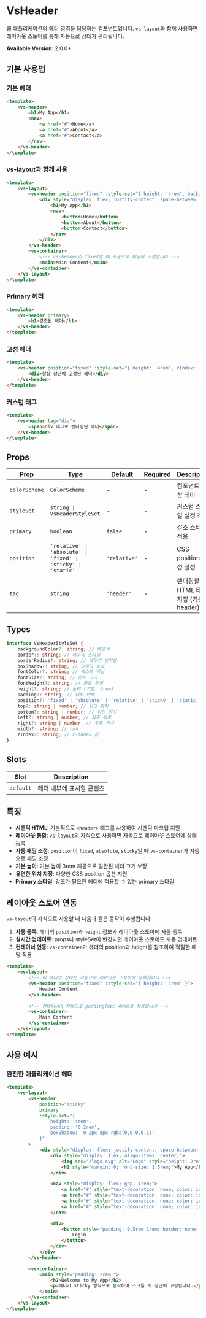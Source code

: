 # VsHeader

웹 애플리케이션의 헤더 영역을 담당하는 컴포넌트입니다. `vs-layout`과 함께 사용하면 레이아웃 스토어를 통해 자동으로 상태가 관리됩니다.

**Available Version**: 2.0.0+

## 기본 사용법

### 기본 헤더

```html
<template>
    <vs-header>
        <h1>My App</h1>
        <nav>
            <a href="#">Home</a>
            <a href="#">About</a>
            <a href="#">Contact</a>
        </nav>
    </vs-header>
</template>
```

### vs-layout과 함께 사용

```html
<template>
    <vs-layout>
        <vs-header position="fixed" :style-set="{ height: '4rem', backgroundColor: '#2196f3', fontColor: '#ffffff' }">
            <div style="display: flex; justify-content: space-between; align-items: center;">
                <h1>My App</h1>
                <nav>
                    <button>Home</button>
                    <button>About</button>
                    <button>Contact</button>
                </nav>
            </div>
        </vs-header>
        <vs-container>
            <!-- vs-header가 fixed일 때 자동으로 패딩이 조정됩니다 -->
            <main>Main Content</main>
        </vs-container>
    </vs-layout>
</template>
```

### Primary 헤더

```html
<template>
    <vs-header primary>
        <h1>강조된 헤더</h1>
    </vs-header>
</template>
```

### 고정 헤더

```html
<template>
    <vs-header position="fixed" :style-set="{ height: '4rem', zIndex: '1000' }">
        <div>항상 상단에 고정된 헤더</div>
    </vs-header>
</template>
```

### 커스텀 태그

```html
<template>
    <vs-header tag="div">
        <span>div 태그로 렌더링된 헤더</span>
    </vs-header>
</template>
```

## Props

| Prop          | Type                                                          | Default      | Required | Description                            |
| ------------- | ------------------------------------------------------------- | ------------ | -------- | -------------------------------------- |
| `colorScheme` | `ColorScheme`                                                 | -            | -        | 컴포넌트 색상 테마                     |
| `styleSet`    | `string \| VsHeaderStyleSet`                                  | -            | -        | 커스텀 스타일 설정 객체                |
| `primary`     | `boolean`                                                     | `false`      | -        | 강조 스타일 적용                       |
| `position`    | `'relative' \| 'absolute' \| 'fixed' \| 'sticky' \| 'static'` | `'relative'` | -        | CSS position 속성 설정                 |
| `tag`         | `string`                                                      | `'header'`   | -        | 렌더링할 HTML 태그 지정 (기본: header) |

## Types

```typescript
interface VsHeaderStyleSet {
    backgroundColor?: string; // 배경색
    border?: string; // 테두리 스타일
    borderRadius?: string; // 테두리 반지름
    boxShadow?: string; // 그림자 효과
    fontColor?: string; // 텍스트 색상
    fontSize?: string; // 폰트 크기
    fontWeight?: string; // 폰트 두께
    height?: string; // 높이 (기본: 3rem)
    padding?: string; // 내부 여백
    position?: 'fixed' | 'absolute' | 'relative' | 'sticky' | 'static'; // 위치 지정
    top?: string | number; // 상단 위치
    bottom?: string | number; // 하단 위치
    left?: string | number; // 좌측 위치
    right?: string | number; // 우측 위치
    width?: string; // 너비
    zIndex?: string; // z-index 값
}
```

## Slots

| Slot      | Description               |
| --------- | ------------------------- |
| `default` | 헤더 내부에 표시할 콘텐츠 |

## 특징

- **시멘틱 HTML**: 기본적으로 `<header>` 태그를 사용하여 시멘틱 마크업 지원
- **레이아웃 통합**: `vs-layout`의 자식으로 사용하면 자동으로 레이아웃 스토어에 상태 등록
- **자동 패딩 조정**: `position`이 `fixed`, `absolute`, `sticky`일 때 `vs-container`가 자동으로 패딩 조정
- **기본 높이**: 기본 높이 3rem 제공으로 일관된 헤더 크기 보장
- **유연한 위치 지정**: 다양한 CSS position 옵션 지원
- **Primary 스타일**: 강조가 필요한 헤더에 적용할 수 있는 primary 스타일

## 레이아웃 스토어 연동

`vs-layout`의 자식으로 사용할 때 다음과 같은 동작이 수행됩니다:

1. **자동 등록**: 헤더의 `position`과 `height` 정보가 레이아웃 스토어에 자동 등록
2. **실시간 업데이트**: props나 styleSet이 변경되면 레이아웃 스토어도 자동 업데이트
3. **컨테이너 연동**: `vs-container`가 헤더의 position과 height를 참조하여 적절한 패딩 적용

```html
<template>
    <vs-layout>
        <!-- 이 헤더의 상태는 자동으로 레이아웃 스토어에 등록됩니다 -->
        <vs-header position="fixed" :style-set="{ height: '4rem' }">
            Header Content
        </vs-header>

        <!-- 컨테이너가 자동으로 paddingTop: 4rem을 적용합니다 -->
        <vs-container>
            Main Content
        </vs-container>
    </vs-layout>
</template>
```

## 사용 예시

### 완전한 애플리케이션 헤더

```html
<template>
    <vs-layout>
        <vs-header
            position="sticky"
            primary
            :style-set="{
                height: '4rem',
                padding: '0 2rem',
                boxShadow: '0 2px 8px rgba(0,0,0,0.1)'
            }"
        >
            <div style="display: flex; justify-content: space-between; align-items: center; height: 100%;">
                <div style="display: flex; align-items: center;">
                    <img src="/logo.svg" alt="Logo" style="height: 2rem; margin-right: 1rem;">
                    <h1 style="margin: 0; font-size: 1.5rem;">My App</h1>
                </div>

                <nav style="display: flex; gap: 1rem;">
                    <a href="#" style="text-decoration: none; color: inherit;">Home</a>
                    <a href="#" style="text-decoration: none; color: inherit;">Products</a>
                    <a href="#" style="text-decoration: none; color: inherit;">About</a>
                    <a href="#" style="text-decoration: none; color: inherit;">Contact</a>
                </nav>

                <div>
                    <button style="padding: 0.5rem 1rem; border: none; background: rgba(255,255,255,0.2); color: inherit; border-radius: 4px;">
                        Login
                    </button>
                </div>
            </div>
        </vs-header>

        <vs-container>
            <main style="padding: 2rem;">
                <h2>Welcome to My App</h2>
                <p>헤더가 sticky 방식으로 동작하여 스크롤 시 상단에 고정됩니다.</p>
            </main>
        </vs-container>
    </vs-layout>
</template>
```

